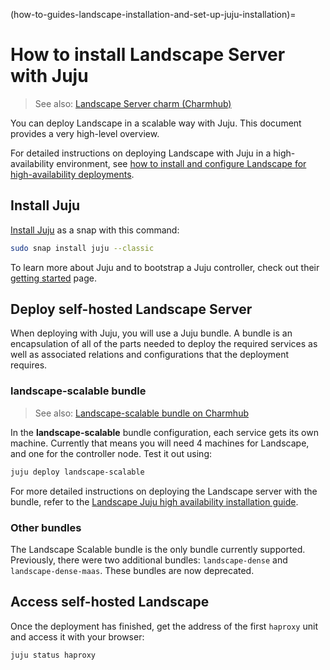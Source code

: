 (how-to-guides-landscape-installation-and-set-up-juju-installation)=
# How to install Landscape Server with Juju

> See also: [Landscape Server charm (Charmhub)](https://charmhub.io/landscape-server)

You can deploy Landscape in a scalable way with Juju. This document provides a very high-level overview. 

For detailed instructions on deploying Landscape with Juju in a high-availability environment, see [how to install and configure Landscape for high-availability deployments](/how-to-guides/landscape-installation-and-set-up/juju-ha-installation.md).

## Install Juju

[Install Juju](https://canonical-juju.readthedocs-hosted.com/en/latest/user/howto/manage-juju/) as a snap with this command:

```bash
sudo snap install juju --classic
```

To learn more about Juju and to bootstrap a Juju controller, check out their [getting started](https://canonical-juju.readthedocs-hosted.com/en/latest/user/tutorial/) page.

## Deploy self-hosted Landscape Server

When deploying with Juju, you will use a Juju bundle. A bundle is an encapsulation of all of the parts needed to deploy the required services as well as associated relations and configurations that the deployment requires.


### landscape-scalable bundle

> See also: [Landscape-scalable bundle on Charmhub](https://charmhub.io/landscape-scalable)

In the **landscape-scalable** bundle configuration, each service gets its own machine. Currently that means you will need 4 machines for Landscape, and one for the controller node. Test it out using:

```bash
juju deploy landscape-scalable
```

For more detailed instructions on deploying the Landscape server with the bundle, refer to the [Landscape Juju high availability installation guide](/how-to-guides/landscape-installation-and-set-up/juju-ha-installation.md).

### Other bundles

The Landscape Scalable bundle is the only bundle currently supported. Previously, there were two additional bundles: `landscape-dense` and `landscape-dense-maas`. These bundles are now deprecated.

## Access self-hosted Landscape

Once the deployment has finished, get the address of the first `haproxy` unit and access it with your browser:

```bash
juju status haproxy
```
